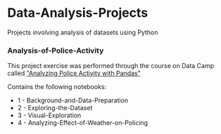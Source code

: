 # Data-Analysis-Projects
Projects involving analysis of datasets using Python


### Analysis-of-Police-Activity
This project exercise was performed through the course on Data Camp called ["Analyzing Police Activity with Pandas"](https://app.datacamp.com/learn/courses/analyzing-police-activity-with-pandas)

Contains the following notebooks:
- 1 - Background-and-Data-Preparation
- 2 - Exploring-the-Dataset
- 3 - Visual-Exploration
- 4 - Analyzing-Effect-of-Weather-on-Policing

